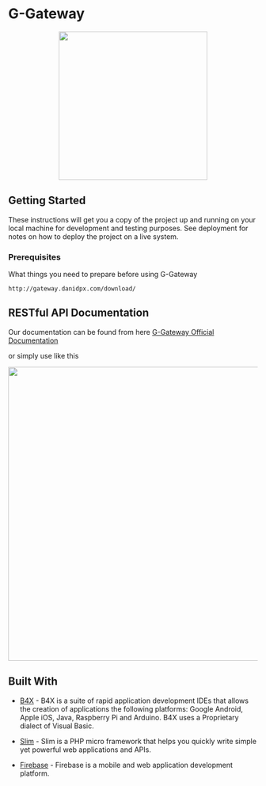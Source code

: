 # G-Gateway

<p align="center">
  <img width="300" height="300" src="http://gateway.danidpx.com/images/favicon.png">
</p>

## Getting Started

These instructions will get you a copy of the project up and running on your local machine for development and testing purposes. See deployment for notes on how to deploy the project on a live system.

### Prerequisites

What things you need to prepare before using G-Gateway

```
http://gateway.danidpx.com/download/
```
## RESTful API Documentation

Our documentation can be found from here
[G-Gateway Official Documentation](https://ggateway.docs.apiary.io/)

or simply use like this

<p align="center">
  <img width="1113" height="594" src="http://gateway.danidpx.com/images/postman.png">
</p>

## Built With

* [B4X](http://www.b4x.com/) - B4X is a suite of rapid application development IDEs that allows the creation of applications the following platforms: Google Android, Apple iOS, Java, Raspberry Pi and Arduino. B4X uses a Proprietary dialect of Visual Basic.

* [Slim](https://www.slimframework.com/) - Slim is a PHP micro framework that helps you quickly write simple yet powerful web applications and APIs.

* [Firebase](https://firebase.google.com/) - Firebase is a mobile and web application development platform.
